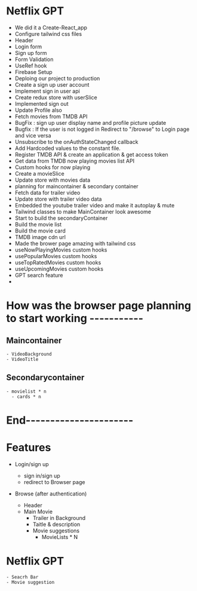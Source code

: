 # Netflix GPT
- We did it a Create-React_app
- Configure tailwind css files
- Header
- Login form
- Sign up form
- Form Validation
- UseRef hook
- Firebase Setup
- Deploing our project to production
- Create a sign up user account
- Implement sign in user api
- Create redux store with userSlice
- Implemented sign out
- Update Profile also
- Fetch movies from TMDB API
- BugFix : sign up user display name and profile picture update
- Bugfix : If the user is not logged in Redirect to "/browse" to Login page and vice versa
- Unsubscribe to the onAuthStateChanged callback
- Add Hardcoded values to the constant file.
- Register TMDB API & create an application & get access token
- Get data from TMDB now playing movies list API
- Custom hooks for now playing
- Create a movieSlice
- Update store with movies data
- planning for maincontainer & secondary container
- Fetch data for trailer video
- Update store with trailer video data
- Embedded the youtube trailer video and make it autoplay & mute
- Tailwind classes to make MainContainer look awesome
- Start to build the secondaryContainer
- Build the movie list
- Build the movie card
- TMDB image cdn url
- Made the brower page amazing with tailwind css
- useNowPlayingMovies custom hooks
- usePopularMovies custom hooks
- useTopRatedMovies custom hooks
- useUpcomingMovies custom hooks
- GPT search feature
-

# How was the browser page planning to start working -----------

## Maincontainer
    - VideoBackground
    - VideoTitle
## Secondarycontainer
    - movielist * n
      - cards * n

# End----------------------

# Features

- Login/sign up

  - sign in/sign up
  - redirect to Browser page

- Browse (after authentication)
  - Header
  - Main Movie
    - Trailer in Background
    - Taitle & description
    - Movie suggestions
      - MovieLists * N

# Netflix GPT

    - Seacrh Bar
    - Movie suggestion
